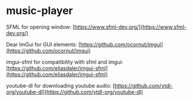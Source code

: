 # music-player

SFML for opening window: [https://www.sfml-dev.org/](https://www.sfml-dev.org/)

Dear ImGui for GUI elements: [https://github.com/ocornut/imgui](https://github.com/ocornut/imgui)

imgui-sfml for compatibility with sfml and imgui: [https://github.com/eliasdaler/imgui-sfml](https://github.com/eliasdaler/imgui-sfml)

youtube-dl for downloading youtube audio: [https://github.com/ytdl-org/youtube-dl](https://github.com/ytdl-org/youtube-dl)